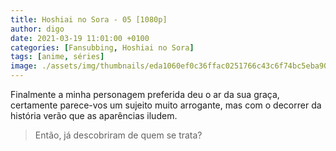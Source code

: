 ```yaml
---
title: Hoshiai no Sora - 05 [1080p]
author: digo
date: 2021-03-19 11:01:00 +0100
categories: [Fansubbing, Hoshiai no Sora]
tags: [anime, séries]
image: ./assets/img/thumbnails/eda1060ef0c36ffac0251766c43c6f74bc5eba90.jpeg
---
```


Finalmente a minha personagem preferida deu o ar da sua graça, certamente parece-vos um sujeito muito arrogante, mas com o decorrer da história verão que as aparências iludem.

> Então, já descobriram de quem se trata?